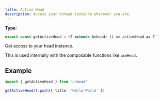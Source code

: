 ```yaml
---
title: Active Head
description: Access your Unhead instance wherever you are.
---
```


**Type:**

```ts
export const getActiveHead = <T extends Unhead> () => activeHead as T
```

Get access to your head instance.

This is used internally with the composable functions like `useHead`.

## Example

```ts
import { getActiveHead } from 'unhead'

getActiveHead().push({ title: 'Hello World' })
```
